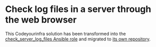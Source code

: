# Check log files in a server through the web browser

This Codeyourinfra solution has been transformed into the [check_server_log_files Ansible role](https://galaxy.ansible.com/codeyourinfra/check_server_log_files) and migrated to [its own repository](https://github.com/codeyourinfra/check_server_log_files).
